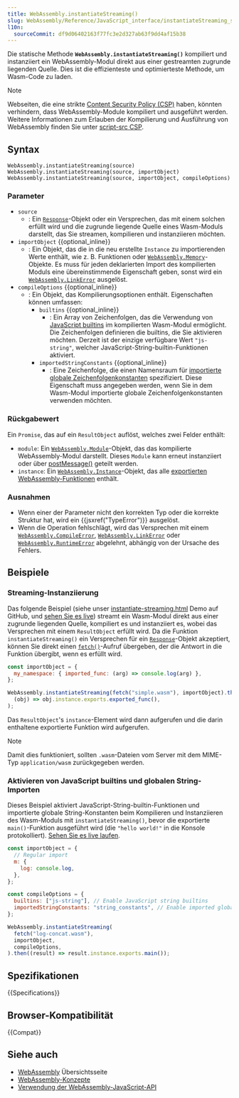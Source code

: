 ```yaml
---
title: WebAssembly.instantiateStreaming()
slug: WebAssembly/Reference/JavaScript_interface/instantiateStreaming_static
l10n:
  sourceCommit: df9d06402163f77fc3e2d327ab63f9dd4af15b38
---
```


Die statische Methode **`WebAssembly.instantiateStreaming()`** kompiliert und instanziiert ein WebAssembly-Modul direkt aus einer gestreamten zugrunde liegenden Quelle. Dies ist die effizienteste und optimierteste Methode, um Wasm-Code zu laden.

> [!NOTE]
> Webseiten, die eine strikte [Content Security Policy (CSP)](/de/docs/Web/HTTP/CSP) haben, könnten verhindern, dass WebAssembly-Module kompiliert und ausgeführt werden.
> Weitere Informationen zum Erlauben der Kompilierung und Ausführung von WebAssembly finden Sie unter [script-src CSP](/de/docs/Web/HTTP/Headers/Content-Security-Policy/script-src).

## Syntax

```js-nolint
WebAssembly.instantiateStreaming(source)
WebAssembly.instantiateStreaming(source, importObject)
WebAssembly.instantiateStreaming(source, importObject, compileOptions)
```

### Parameter

- `source`
  - : Ein [`Response`](/de/docs/Web/API/Response)-Objekt oder ein Versprechen, das mit einem solchen erfüllt wird und die zugrunde liegende Quelle eines Wasm-Moduls darstellt, das Sie streamen, kompilieren und instanziieren möchten.
- `importObject` {{optional_inline}}
  - : Ein Objekt, das die in die neu erstellte `Instance` zu importierenden Werte enthält, wie z. B. Funktionen oder [`WebAssembly.Memory`](/de/docs/WebAssembly/Reference/JavaScript_interface/Memory)-Objekte. Es muss für jeden deklarierten Import des kompilierten Moduls eine übereinstimmende Eigenschaft geben, sonst wird ein [`WebAssembly.LinkError`](/de/docs/WebAssembly/Reference/JavaScript_interface/LinkError) ausgelöst.
- `compileOptions` {{optional_inline}}
  - : Ein Objekt, das Kompilierungsoptionen enthält. Eigenschaften können umfassen:
    - `builtins` {{optional_inline}}
      - : Ein Array von Zeichenfolgen, das die Verwendung von [JavaScript builtins](/de/docs/WebAssembly/Guides/JavaScript_builtins) im kompilierten Wasm-Modul ermöglicht. Die Zeichenfolgen definieren die builtins, die Sie aktivieren möchten. Derzeit ist der einzige verfügbare Wert `"js-string"`, welcher JavaScript-String-builtin-Funktionen aktiviert.
    - `importedStringConstants` {{optional_inline}}
      - : Eine Zeichenfolge, die einen Namensraum für [importierte globale Zeichenfolgenkonstanten](/de/docs/WebAssembly/Guides/Imported_string_constants) spezifiziert. Diese Eigenschaft muss angegeben werden, wenn Sie in dem Wasm-Modul importierte globale Zeichenfolgenkonstanten verwenden möchten.

### Rückgabewert

Ein `Promise`, das auf ein `ResultObject` auflöst, welches zwei Felder enthält:

- `module`: Ein [`WebAssembly.Module`](/de/docs/WebAssembly/Reference/JavaScript_interface/Module)-Objekt, das das kompilierte WebAssembly-Modul darstellt. Dieses `Module` kann erneut instanziiert oder über [postMessage()](/de/docs/Web/API/Worker/postMessage) geteilt werden.
- `instance`: Ein [`WebAssembly.Instance`](/de/docs/WebAssembly/Reference/JavaScript_interface/Instance)-Objekt, das alle [exportierten WebAssembly-Funktionen](/de/docs/WebAssembly/Guides/Exported_functions) enthält.

### Ausnahmen

- Wenn einer der Parameter nicht den korrekten Typ oder die korrekte Struktur hat, wird ein {{jsxref("TypeError")}} ausgelöst.
- Wenn die Operation fehlschlägt, wird das Versprechen mit einem [`WebAssembly.CompileError`](/de/docs/WebAssembly/Reference/JavaScript_interface/CompileError), [`WebAssembly.LinkError`](/de/docs/WebAssembly/Reference/JavaScript_interface/LinkError) oder [`WebAssembly.RuntimeError`](/de/docs/WebAssembly/Reference/JavaScript_interface/RuntimeError) abgelehnt, abhängig von der Ursache des Fehlers.

## Beispiele

### Streaming-Instanziierung

Das folgende Beispiel (siehe unser [instantiate-streaming.html](https://github.com/mdn/webassembly-examples/blob/main/js-api-examples/instantiate-streaming.html) Demo auf GitHub, und [sehen Sie es live](https://mdn.github.io/webassembly-examples/js-api-examples/instantiate-streaming.html))
streamt ein Wasm-Modul direkt aus einer zugrunde liegenden Quelle, kompiliert es und instanziiert es, wobei das Versprechen mit einem `ResultObject` erfüllt wird. Da die Funktion `instantiateStreaming()` ein Versprechen für ein [`Response`](/de/docs/Web/API/Response)-Objekt akzeptiert, können Sie direkt einen [`fetch()`](/de/docs/Web/API/Window/fetch)-Aufruf übergeben, der die Antwort in die Funktion übergibt, wenn es erfüllt wird.

```js
const importObject = {
  my_namespace: { imported_func: (arg) => console.log(arg) },
};

WebAssembly.instantiateStreaming(fetch("simple.wasm"), importObject).then(
  (obj) => obj.instance.exports.exported_func(),
);
```

Das `ResultObject`'s `instance`-Element wird dann aufgerufen und die darin enthaltene exportierte Funktion wird aufgerufen.

> [!NOTE]
> Damit dies funktioniert, sollten `.wasm`-Dateien vom Server mit dem MIME-Typ `application/wasm` zurückgegeben werden.

### Aktivieren von JavaScript builtins und globalen String-Importen

Dieses Beispiel aktiviert JavaScript-String-builtin-Funktionen und importierte globale String-Konstanten beim Kompilieren und Instanziieren des Wasm-Moduls mit `instantiateStreaming()`, bevor die exportierte `main()`-Funktion ausgeführt wird (die `"hello world!"` in die Konsole protokolliert). [Sehen Sie es live laufen](https://mdn.github.io/webassembly-examples/js-builtin-examples/instantiate-streaming/).

```js
const importObject = {
  // Regular import
  m: {
    log: console.log,
  },
};

const compileOptions = {
  builtins: ["js-string"], // Enable JavaScript string builtins
  importedStringConstants: "string_constants", // Enable imported global string constants
};

WebAssembly.instantiateStreaming(
  fetch("log-concat.wasm"),
  importObject,
  compileOptions,
).then((result) => result.instance.exports.main());
```

## Spezifikationen

{{Specifications}}

## Browser-Kompatibilität

{{Compat}}

## Siehe auch

- [WebAssembly](/de/docs/WebAssembly) Übersichtsseite
- [WebAssembly-Konzepte](/de/docs/WebAssembly/Guides/Concepts)
- [Verwendung der WebAssembly-JavaScript-API](/de/docs/WebAssembly/Guides/Using_the_JavaScript_API)
